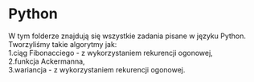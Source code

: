 # Python
W tym folderze znajdują się wszystkie zadania pisane w języku Python.</br>
Tworzyliśmy takie algorytmy jak: </br>
1.ciąg Fibonacciego - z wykorzystaniem rekurencji ogonowej, </br>
2.funkcja Ackermanna, </br>
3.wariancja - z wykorzystaniem rekurencji ogonowej. </br>
